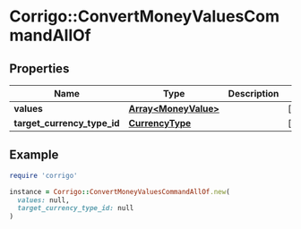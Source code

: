 # Corrigo::ConvertMoneyValuesCommandAllOf

## Properties

| Name | Type | Description | Notes |
| ---- | ---- | ----------- | ----- |
| **values** | [**Array&lt;MoneyValue&gt;**](MoneyValue.md) |  | [optional] |
| **target_currency_type_id** | [**CurrencyType**](CurrencyType.md) |  | [optional] |

## Example

```ruby
require 'corrigo'

instance = Corrigo::ConvertMoneyValuesCommandAllOf.new(
  values: null,
  target_currency_type_id: null
)
```

